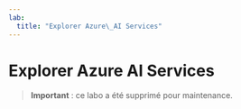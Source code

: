 ```yaml
---
lab:
  title: "Explorer Azure\_AI Services"
---
```


# Explorer Azure AI Services

>**Important** : ce labo a été supprimé pour maintenance. 

